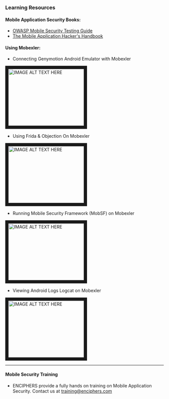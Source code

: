 ### Learning Resources



#### Mobile Application Security Books:
+ [OWASP Mobile Security Testing Guide](https://www.owasp.org/index.php/OWASP_Mobile_Security_Testing_Guide)
+ [The Mobile Application Hacker's Handbook](https://www.amazon.in/Mobile-Application-Hackers-Handbook-MISL-WILEY/dp/8126554916)


#### Using Mobexler:

+ Connecting Genymotion Android Emulator with Mobexler

<a href="https://www.youtube.com/watch?v=TlSYOmX9p3w&list=PLVB4HEKGduYEu1bpzngX3eS3L44Fbf68o" target="_blank"><img src="https://i.ytimg.com/vi/TlSYOmX9p3w/hqdefault.jpg" 
alt="IMAGE ALT TEXT HERE" width="240" height="180" border="10" /></a>

+ Using Frida & Objection On Mobexler

<a href="https://www.youtube.com/watch?v=Tzmstamc5eU" target="_blank"><img src="https://i.ytimg.com/vi/Tzmstamc5eU/hqdefault.jpg" 
alt="IMAGE ALT TEXT HERE" width="240" height="180" border="10" /></a>

+ Running Mobile Security Framework (MobSF) on Mobexler

<a href="https://www.youtube.com/watch?v=K2yPAPNJGME" target="_blank"><img src="https://i.ytimg.com/vi/K2yPAPNJGME/hqdefault.jpg" 
alt="IMAGE ALT TEXT HERE" width="240" height="180" border="10" /></a>

+ Viewing Android Logs Logcat on Mobexler

<a href="https://www.youtube.com/watch?v=D4J93NR53YY" target="_blank"><img src="https://i.ytimg.com/vi/D4J93NR53YY/hqdefault.jpg" 
alt="IMAGE ALT TEXT HERE" width="240" height="180" border="10" /></a>


-----------------------------------
#### Mobile Security Training
- ENCIPHERS provide a fully hands on training on Mobile Application Security. Contact us at training@enciphers.com 
